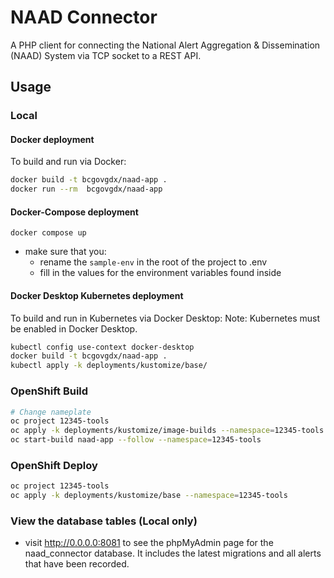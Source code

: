 # NAAD Connector
A PHP client for connecting the National Alert Aggregation & Dissemination (NAAD) System via TCP socket to a REST API.

## Usage

### Local

#### Docker deployment
To build and run via Docker:
```sh
docker build -t bcgovgdx/naad-app .
docker run --rm  bcgovgdx/naad-app
```

#### Docker-Compose deployment

```shell
docker compose up
```
- make sure that you:
  - rename the `sample-env` in the root of the project to .env
  - fill in the values for the environment variables found inside

#### Docker Desktop Kubernetes deployment
To build and run in Kubernetes via Docker Desktop:
Note: Kubernetes must be enabled in Docker Desktop.
```sh
kubectl config use-context docker-desktop
docker build -t bcgovgdx/naad-app .
kubectl apply -k deployments/kustomize/base/
```

### OpenShift Build
```sh
# Change nameplate
oc project 12345-tools
oc apply -k deployments/kustomize/image-builds --namespace=12345-tools
oc start-build naad-app --follow --namespace=12345-tools
```

### OpenShift Deploy
```sh
oc project 12345-tools
oc apply -k deployments/kustomize/base --namespace=12345-tools
```

### View the database tables (Local only)

- visit http://0.0.0.0:8081 to see the phpMyAdmin page for the naad_connector database. It includes the latest migrations and all alerts that have been recorded.
